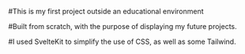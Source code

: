 #This is my first project outside an educational environment

#Built from scratch, with the purpose of displaying my future projects.

#I used SvelteKit to simplify the use of CSS, as well as some Tailwind. 
